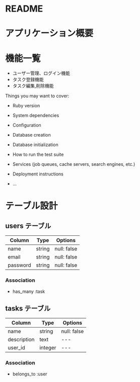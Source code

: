 # README

# アプリケーション概要

# 機能一覧
* ユーザー管理、ログイン機能
* タスク登録機能
* タスク編集,削除機能


Things you may want to cover:

* Ruby version

* System dependencies

* Configuration

* Database creation

* Database initialization

* How to run the test suite

* Services (job queues, cache servers, search engines, etc.)

* Deployment instructions

* ...

# テーブル設計

## users テーブル

|Column                 |Type        |Options            |
|-----------------------|------------|-------------------|
|name                   |string      |null: false        |
|email                  |string      |null: false        | 
|password               |string      |null: false        | 


### Association
- has_many :task

## tasks テーブル

|Column                 |Type        |Options            |
|-----------------------|------------|-------------------|
|name                   |string      |null: false        |
|description            |text        |       ---         | 
|user_id                |integer     |       ---         | 


### Association
- belongs_to :user